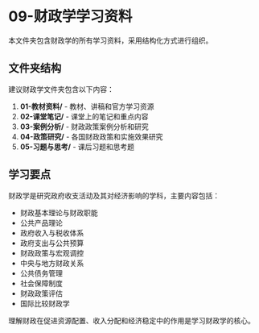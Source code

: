 # 09-财政学学习资料

本文件夹包含财政学的所有学习资料，采用结构化方式进行组织。

## 文件夹结构

建议财政学文件夹包含以下内容：

1. **01-教材资料/** - 教材、讲稿和官方学习资源
2. **02-课堂笔记/** - 课堂上的笔记和重点内容
3. **03-案例分析/** - 财政政策案例分析和研究
4. **04-政策研究/** - 各国财政政策和实施效果研究
5. **05-习题与思考/** - 课后习题和思考题

## 学习要点

财政学是研究政府收支活动及其对经济影响的学科，主要内容包括：

- 财政基本理论与财政职能
- 公共产品理论
- 政府收入与税收体系
- 政府支出与公共预算
- 财政政策与宏观调控
- 中央与地方财政关系
- 公共债务管理
- 社会保障制度
- 财政政策评估
- 国际比较财政学

理解财政在促进资源配置、收入分配和经济稳定中的作用是学习财政学的核心。 